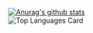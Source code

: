 [![Anurag's github stats](https://github-readme-stats.vercel.app/api?username=nobu0605)](https://github.com/nobu0605/github-readme-stats)  
![Top Languages Card](https://github-readme-stats.vercel.app/api/top-langs/?username=nobu0605)
